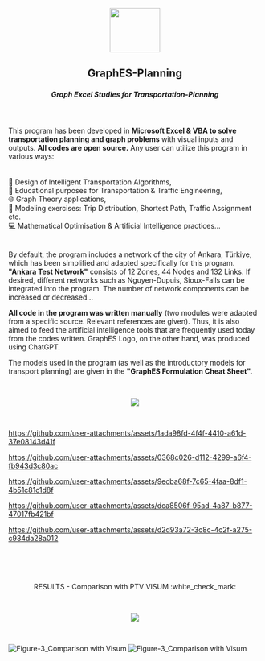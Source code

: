 <p align="center"> <img width="100" height="88" src="https://github.com/user-attachments/assets/76ec544c-e127-43f8-9c3a-770f04b2d075"> </p>

## <p align="center"> GraphES-Planning </p>
##### <p align="center"> Graph Excel Studies for Transportation-Planning </p> <br />

This program has been developed in **Microsoft Excel & VBA to solve transportation planning and graph problems** with visual inputs and outputs. **All codes are open source.** Any user can utilize this program in various ways: <br />
<br />
<br />
:satellite: Design of Intelligent Transportation Algorithms, <br />
:scroll: Educational purposes for Transportation & Traffic Engineering, <br />
:globe_with_meridians: Graph Theory applications, <br />
:car: Modeling exercises: Trip Distribution, Shortest Path, Traffic Assignment etc.  <br />
:computer: Mathematical Optimisation & Artificial Intelligence practices... <br />
<br />
<br />
By default, the program includes a network of the city of Ankara, Türkiye, which has been simplified and adapted specifically for this program. **"Ankara Test Network"** consists of 12 Zones, 44 Nodes and 132 Links. If desired, different networks such as Nguyen-Dupuis, Sioux-Falls can be integrated into the program. The number of network components can be increased or decreased...

**All code in the program was written manually** (two modules were adapted from a specific source. Relevant references are given). Thus, it is also aimed to feed the artificial intelligence tools that are frequently used today from the codes written. GraphES Logo, on the other hand, was produced using ChatGPT.

The models used in the program (as well as the introductory models for transport planning) are given in the **"GraphES Formulation Cheat Sheet".** 

<br />

<p align="center"> <img src="https://github.com/user-attachments/assets/d7d3f7af-4224-4b05-af61-c0e158abc515"> </p> <br />




https://github.com/user-attachments/assets/1ada98fd-4f4f-4410-a61d-37e08143d41f




https://github.com/user-attachments/assets/0368c026-d112-4299-a6f4-fb943d3c80ac




https://github.com/user-attachments/assets/9ecba68f-7c65-4faa-8df1-4b51c81c1d8f




https://github.com/user-attachments/assets/dca8506f-95ad-4a87-b877-47017fb421bf




https://github.com/user-attachments/assets/d2d93a72-3c8c-4c2f-a275-c934da28a012

<br />
<br />
<br />
<p align="center"> RESULTS - Comparison with PTV VISUM   :white_check_mark: </p>
<br />
<p align="center"> <img src="https://github.com/user-attachments/assets/a26ce253-53cb-4a8f-bbb4-a4ecd1349065"> </p>
<br />

![Figure-3_Comparison with Visum](https://github.com/user-attachments/assets/a26ce253-53cb-4a8f-bbb4-a4ecd1349065)
![Figure-3_Comparison with Visum](https://github.com/user-attachments/assets/a26ce253-53cb-4a8f-bbb4-a4ecd1349065)



